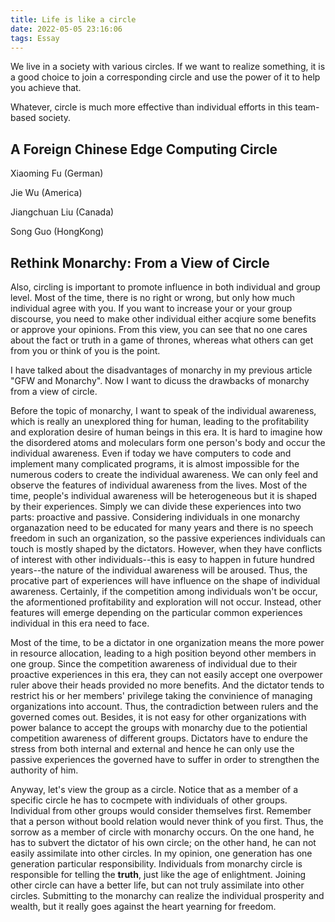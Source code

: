 ```yaml
---
title: Life is like a circle
date: 2022-05-05 23:16:06
tags: Essay
---
```


We live in a society with various circles. If we want to realize something, it is a good choice to join a corresponding circle and use the power of it to help you achieve that.

Whatever, circle is much more effective than individual efforts in this team-based society. 

<!--more-->

## A Foreign Chinese Edge Computing Circle

Xiaoming Fu (German)

Jie Wu (America)

Jiangchuan Liu (Canada)

Song Guo (HongKong)

## Rethink Monarchy: From a View of Circle

Also, circling is important to promote influence in both individual and group level. Most of the time, there is no right or wrong, but only how much individual agree with you.
If you want to increase your or your group discourse, you need to make other individual either acqiure some benefits or approve your opinions. From this view, you can see that no one cares about the fact or truth in a game of thrones, whereas what others can get from you or think of you is the point.

I have talked about the disadvantages of monarchy in my previous article "GFW and Monarchy". Now I want to dicuss the drawbacks of monarchy from a view of circle. 

Before the topic of monarchy, I want to speak of the individual awareness, which is really an unexplored thing for human, leading to the profitability and exploration desire of human beings in this era.
It is hard to imagine how the disordered atoms and moleculars form one person's body and occur the individual awareness.
Even if today we have computers to code and implement many complicated programs, it is almost impossible for the numerous coders to create the individual awareness.
We can only feel and observe the features of individual awareness from the lives. Most of the time, people's individual awareness will be heterogeneous but it is shaped by their experiences.
Simply we can divide these experiences into two parts: proactive and passive. Considering individuals in one monarchy organazation need to be educated for many years and there is no speech freedom in such an organization, so the passive experiences individuals can touch is mostly shaped by the dictators.
However, when they have conflicts of interest with other individuals--this is easy to happen in future hundred years--the nature of the individual awareness will be aroused.
Thus, the procative part of experiences will have influence on the shape of individual awareness.
Certainly, if the competition among individuals won't be occur, the aformentioned  profitability and exploration will not occur. 
Instead, other features will emerge depending on the particular common experiences individual in this era need to face.

Most of the time, to be a dictator in one organization means the more power in resource allocation, leading to a high position beyond other members in one group. 
Since the competition awareness of individual due to their proactive experiences in this era, they can not easily accept one overpower ruler above their heads provided no more benefits.
And the dictator tends to restrict his or her members' privilege taking the convinience of managing organizations into account. Thus, the contradiction between rulers and the governed comes out.
Besides, it is not easy for other organizations with power balance to accept the groups with monarchy due to the potiential competition awareness of different groups. 
Dictators have to endure the stress from both internal and external and hence he can only use the passive experiences the governed have to suffer in order to strengthen the authority of him. 

Anyway, let's view the group as a circle. Notice that as a member of a specific circle he has to cocmpete with individuals of other groups. 
Individual from other groups would consider themselves first. Remember that a person without boold relation would never think of you first. 
Thus, the sorrow as a member of circle with monarchy occurs. On the one hand, he has to subvert the dictator of his own circle; on the other hand, he can not easily assimilate into other circles.
In my opinion, one generation has one generation particular responsibility. 
Individuals from monarchy circle is responsible for telling the **truth**, just like the age of enlightment. Joining other circle can have a better life, but can not truly assimilate into other circles. Submitting to the monarchy can realize the individual prosperity and wealth, but it really goes against the heart yearning for freedom.
